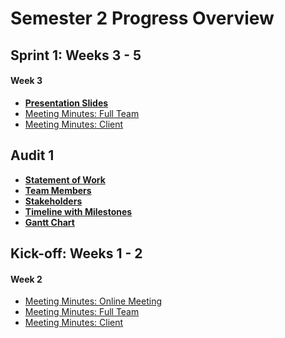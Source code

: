 # Semester 2 Progress Overview

## Sprint 1: Weeks 3 - 5

#### Week 3

* [**Presentation Slides**](https://docs.google.com/presentation/d/1cvQcCeFERK6mRaIhDVObRH1uYKA7Y_bVxbJuNkgO7x8/edit?usp=sharing)
* [Meeting Minutes: Full Team](MeetingMinutes/MeetingMinute5.pdf)
* [Meeting Minutes: Client](MeetingMinutes/MeetingMinute4.pdf)

## Audit 1
* **[Statement of Work](Audit1/PDF/Statement%20of%20work,%20initialed.pdf)**
* **[Team Members](Audit1/Images/MCSTeam.002.png)**
* **[Stakeholders](Audit1/Images/MCSStakeHolder.001.png)**
* **[Timeline with Milestones](Audit1/Images/Schedule.png)**
* **[Gantt Chart](Audit1/Images/gantt.PNG)**

## Kick-off: Weeks 1 - 2

#### Week 2
* [Meeting Minutes: Online Meeting](MeetingMinutes/MeetingMinutes3.pdf)
* [Meeting Minutes: Full Team](MeetingMinutes/MeetingMinutes2.pdf)
* [Meeting Minutes: Client](MeetingMinutes/MeetingMinutes1.pdf)




